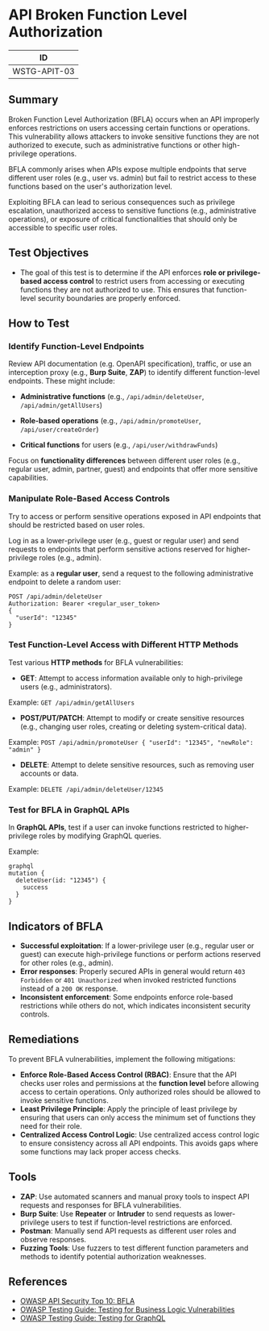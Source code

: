 # API Broken Function Level Authorization

|ID          |
|------------|
|WSTG-APIT-03|

## Summary

Broken Function Level Authorization (BFLA) occurs when an API improperly enforces restrictions on users accessing certain functions or operations. This vulnerability allows attackers to invoke sensitive functions they are not authorized to execute, such as administrative functions or other high-privilege operations.

BFLA commonly arises when APIs expose multiple endpoints that serve different user roles (e.g., user vs. admin) but fail to restrict access to these functions based on the user's authorization level.

Exploiting BFLA can lead to serious consequences such as privilege escalation, unauthorized access to sensitive functions (e.g., administrative operations), or exposure of critical functionalities that should only be accessible to specific user roles.

## Test Objectives

- The goal of this test is to determine if the API enforces **role or privilege-based access control** to restrict users from accessing or executing functions they are not authorized to use. This ensures that function-level security boundaries are properly enforced.

## How to Test

### Identify Function-Level Endpoints

Review API documentation (e.g. OpenAPI specification), traffic, or use an interception proxy (e.g., **Burp Suite**, **ZAP**) to identify different function-level endpoints. These might include:
  
- **Administrative functions** (e.g., `/api/admin/deleteUser`, `/api/admin/getAllUsers`)

- **Role-based operations** (e.g., `/api/admin/promoteUser`, `/api/user/createOrder`)

- **Critical functions** for users (e.g., `/api/user/withdrawFunds`)

Focus on **functionality differences** between different user roles (e.g., regular user, admin, partner, guest) and endpoints that offer more sensitive capabilities.

### Manipulate Role-Based Access Controls

Try to access or perform sensitive operations exposed in API endpoints that should be restricted based on user roles.

Log in as a lower-privilege user (e.g., guest or regular user) and send requests to endpoints that perform sensitive actions reserved for higher-privilege roles (e.g., admin).

Example: as a **regular user**, send a request to the following administrative endpoint to delete a random user:

    POST /api/admin/deleteUser
    Authorization: Bearer <regular_user_token>
    {
      "userId": "12345"
    }
        
### Test Function-Level Access with Different HTTP Methods

Test various **HTTP methods** for BFLA vulnerabilities:

- **GET**: Attempt to access information available only to high-privilege users (e.g., administrators).

Example: `GET /api/admin/getAllUsers`

- **POST/PUT/PATCH**: Attempt to modify or create sensitive resources (e.g., changing user roles, creating or deleting system-critical data).

Example: `POST /api/admin/promoteUser { "userId": "12345", "newRole": "admin" }`

- **DELETE**: Attempt to delete sensitive resources, such as removing user accounts or data.

Example: `DELETE /api/admin/deleteUser/12345`

### Test for BFLA in GraphQL APIs

In **GraphQL APIs**, test if a user can invoke functions restricted to higher-privilege roles by modifying GraphQL queries.

Example:

    graphql
    mutation {
      deleteUser(id: "12345") {
        success
      }
    }

## Indicators of BFLA

- **Successful exploitation**: If a lower-privilege user (e.g., regular user or guest) can execute high-privilege functions or perform actions reserved for other roles (e.g., admin).
- **Error responses**: Properly secured APIs in general would return `403 Forbidden` or `401 Unauthorized` when invoked restricted functions instead of a `200 OK` response.
- **Inconsistent enforcement**: Some endpoints enforce role-based restrictions while others do not, which indicates inconsistent security controls.

## Remediations

To prevent BFLA vulnerabilities, implement the following mitigations:

- **Enforce Role-Based Access Control (RBAC)**: Ensure that the API checks user roles and permissions at the **function level** before allowing access to certain operations. Only authorized roles should be allowed to invoke sensitive functions.
- **Least Privilege Principle**: Apply the principle of least privilege by ensuring that users can only access the minimum set of functions they need for their role.
- **Centralized Access Control Logic**: Use centralized access control logic to ensure consistency across all API endpoints. This avoids gaps where some functions may lack proper access checks.

## Tools

- **ZAP**: Use automated scanners and manual proxy tools to inspect API requests and responses for BFLA vulnerabilities.
- **Burp Suite**: Use **Repeater** or **Intruder** to send requests as lower-privilege users to test if function-level restrictions are enforced.
- **Postman**: Manually send API requests as different user roles and observe responses.
- **Fuzzing Tools**: Use fuzzers to test different function parameters and methods to identify potential authorization weaknesses.

## References

- [OWASP API Security Top 10: BFLA](https://owasp.org/API-Security/editions/2023/en/0xa5-broken-function-level-authorization/)
- [OWASP Testing Guide: Testing for Business Logic Vulnerabilities](https://owasp.org/www-project-web-security-testing-guide/stable/4-Web_Application_Security_Testing/05-Authorization_Testing/03-Testing_for_Privilege_Escalation)
- [OWASP Testing Guide: Testing for GraphQL](https://owasp.org/www-project-web-security-testing-guide/stable/4-Web_Application_Security_Testing/12-API_Testing/01-Testing_GraphQL)
